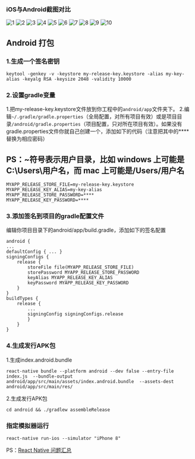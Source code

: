 
### iOS与Android截图对比

![1](https://raw.githubusercontent.com/AgoniNemo/RNPorn/master/image/WechatIMG116.jpeg)
![2](https://raw.githubusercontent.com/AgoniNemo/RNPorn/master/image/WechatIMG117.jpeg)
![3](https://raw.githubusercontent.com/AgoniNemo/RNPorn/master/image/WechatIMG118.jpeg)
![4](https://raw.githubusercontent.com/AgoniNemo/RNPorn/master/image/WechatIMG119.jpeg)
![5](https://raw.githubusercontent.com/AgoniNemo/RNPorn/master/image/WechatIMG120.jpeg)
![6](https://raw.githubusercontent.com/AgoniNemo/RNPorn/master/image/WechatIMG121.jpeg)
![7](https://raw.githubusercontent.com/AgoniNemo/RNPorn/master/image/WechatIMG122.jpeg)
![8](https://raw.githubusercontent.com/AgoniNemo/RNPorn/master/image/WechatIMG123.jpeg)
![9](https://raw.githubusercontent.com/AgoniNemo/RNPorn/master/image/WechatIMG124.jpeg)
![10](https://raw.githubusercontent.com/AgoniNemo/RNPorn/master/image/WechatIMG125.jpeg)

## Android 打包

### 1.生成一个签名密钥

```
keytool -genkey -v -keystore my-release-key.keystore -alias my-key-alias -keyalg RSA -keysize 2048 -validity 10000
```

### 2.设置gradle变量
1.把my-release-key.keystore文件放到你工程中的`android/app`文件夹下。
2.编辑`~/.gradle/gradle.properties`（全局配置，对所有项目有效）或是项目目录`/android/gradle.properties`（项目配置，只对所在项目有效）。如果没有gradle.properties文件你就自己创建一个，添加如下的代码（注意把其中的****替换为相应密码）
## PS：~符号表示用户目录，比如 windows 上可能是C:\Users\用户名，而 mac 上可能是/Users/用户名
```
MYAPP_RELEASE_STORE_FILE=my-release-key.keystore
MYAPP_RELEASE_KEY_ALIAS=my-key-alias
MYAPP_RELEASE_STORE_PASSWORD=****
MYAPP_RELEASE_KEY_PASSWORD=****
```

### 3.添加签名到项目的gradle配置文件
编辑你项目目录下的android/app/build.gradle，添加如下的签名配置
```
android {
...
defaultConfig { ... }
signingConfigs {
    release {
        storeFile file(MYAPP_RELEASE_STORE_FILE)
        storePassword MYAPP_RELEASE_STORE_PASSWORD
        keyAlias MYAPP_RELEASE_KEY_ALIAS
        keyPassword MYAPP_RELEASE_KEY_PASSWORD
    }
}
buildTypes {
    release {
        ...
        signingConfig signingConfigs.release
        }
    }
}
```

### 4.生成发行APK包
1.生成index.android.bundle
```
react-native bundle --platform android --dev false --entry-file index.js  --bundle-output android/app/src/main/assets/index.android.bundle  --assets-dest android/app/src/main/res/
```

2.生成发行APK包
```
cd android && ./gradlew assembleRelease
```

###  指定模拟器运行
```
react-native run-ios --simulator "iPhone 8"
```

PS：[React Native 问题汇总](https://agoninemo.github.io/blog/2018/11/15/RN%E9%97%AE%E9%A2%98%E6%B1%87%E6%80%BB/)